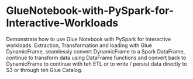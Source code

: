 # GlueNotebook-with-PySpark-for-Interactive-Workloads
Demonstrate how to use Glue Notebook with PySpark for interactive workloads. Extraction, Transformation and loading with Glue DynamicFrame, seamlessly convert DynamicFrame to a Spark DataFrame, continue to transform data using DataFrame functions and convert back to DynamicFrame to continue with teh ETL or to write / persist data directly to S3 or through teh Glue Catalog.
